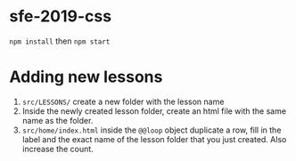 # sfe-2019-css
`npm install` then `npm start`

# Adding new lessons
1. `src/LESSONS/` create a new folder with the lesson name
2. Inside the newly created lesson folder, create an html file with the same name as the folder.
3. `src/home/index.html` inside the `@@loop` object duplicate a row, fill in the label and the exact name of the lesson folder that you just created. Also increase the count.
